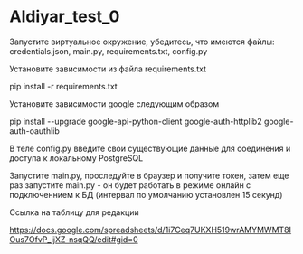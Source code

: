 # Aldiyar_test_0

Запустите виртуальное окружение, убедитесь, что имеются файлы: credentials.json, main.py, requirements.txt, config.py

Установите зависимости из файла requirements.txt

pip install -r requirements.txt

Установите зависимости google следующим образом

pip install --upgrade google-api-python-client google-auth-httplib2 google-auth-oauthlib

В теле config.py введите свои существующие данные для соединения и доступа к локальному PostgreSQL

Запустите main.py, проследуйте в браузер и получите токен, затем еще раз запустите main.py - он будет работать в режиме онлайн с подключеннием к БД (интервал по умолчанию установлен 15 секунд)

Ссылка на таблицу для редакции

https://docs.google.com/spreadsheets/d/1i7Ceq7UKXH519wrAMYMWMT8IOus7OfvP_ijXZ-nsqQQ/edit#gid=0
